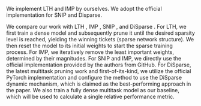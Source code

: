 We implement LTH and IMP by ourselves.
We adopt the official implementation for SNIP and Disparse.


We compare our work with LTH , IMP , SNIP , and DiSparse . For LTH, we first train a dense model and subsequently prune it until the desired sparsity level is reached, yielding the winning tickets (sparse network structure). We then reset the model to its initial weights to start the sparse training process. For IMP, we iteratively remove the least important weights, determined by their magnitudes. For SNIP and IMP, we directly use the official implementation provided by the authors from GitHub. For DiSparse, the latest multitask pruning work and first-of-its-kind, we utilize the official PyTorch implementation and configure the method to use the DiSparse dynamic mechanism, which is claimed as the best-performing approach in the paper. We also train a fully dense multitask model as our baseline, which will be used to calculate a single relative performance metric.